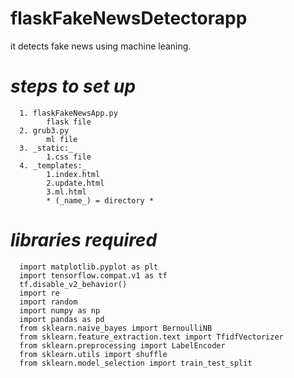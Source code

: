 # flaskFakeNewsDetectorapp
it detects fake news using machine leaning.  
  
 # *steps to set up*      

      1. flaskFakeNewsApp.py 
            flask file  
      2. grub3.py 
            ml file
      3. _static:_ 
            1.css file
      4. _templates:_
            1.index.html
            2.update.html
            3.ml.html
            * (_name_) = directory *
      
# *libraries required*  

      import matplotlib.pyplot as plt
      import tensorflow.compat.v1 as tf
      tf.disable_v2_behavior()
      import re
      import random
      import numpy as np
      import pandas as pd
      from sklearn.naive_bayes import BernoulliNB
      from sklearn.feature_extraction.text import TfidfVectorizer
      from sklearn.preprocessing import LabelEncoder
      from sklearn.utils import shuffle
      from sklearn.model_selection import train_test_split

